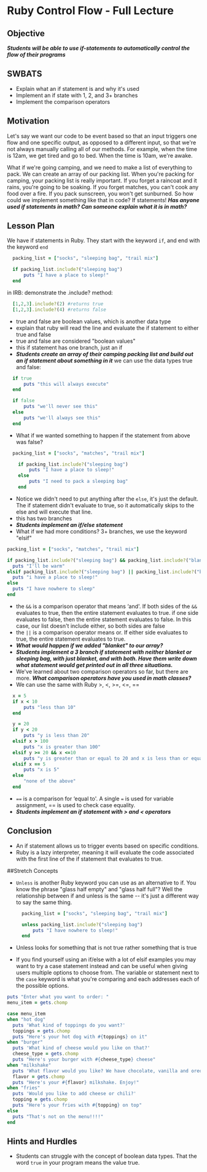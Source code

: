 # Ruby Control Flow - Full Lecture

## Objective
***Students will be able to use if-statements to automatically control the flow of their programs***

## SWBATS

+ Explain what an if statement is and why it's used
+ Implement an if state with 1, 2, and 3+ branches
+ Implement the comparison operators


## Motivation
Let's say we want our code to be event based so that an input triggers one flow and one specific output, as opposed to a different input, so that we're not always manually calling all of our methods. For example, when the time is 12am, we get tired and go to bed. When the time is 10am, we're awake.

What if we're going camping, and we need to make a list of everything to pack. We can create an array of our packing list. When you're packing for camping, your packing list is really important. If you forget a raincoat and it rains, you're going to be soaking. If you forget matches, you can't cook any food over a fire. If you pack sunscreen, you won't get sunburned. So how could we implement something like that in code? If statements! ***Has anyone used if statements in math? Can someone explain what it is in math?***

## Lesson Plan 
We have if statements in Ruby. They start with the keyword `if`, and end with the keyword  `end`
  ```ruby
    packing_list = ["socks", "sleeping bag", "trail mix"]

  	if packing_list.include?("sleeping bag")
  	    puts "I have a place to sleep!"
  	end

  ```

in IRB: demonstrate the .include? method:

```ruby
  [1,2,3].include?(2) #returns true
  [1,2,3].include?(4) #returns false
```

+ true and false are boolean values, which is another data type
+ explain that ruby will read the line and evaluate the if statement to either true and false
+ true and false are considered "boolean values"
+ this if statement has one branch, just an if
+ ***Students create an array of their camping packing list and build out an if statement about something in it***
we can use the data types true and false:

```ruby
  if true
      puts "this will always execute"
  end

  if false
      puts "we'll never see this"
  else
      puts "we'll always see this"
  end
```

+ What if we wanted something to happen if the statement from above was false? 
```ruby
  packing_list = ["socks", "matches", "trail mix"]

	if packing_list.include?("sleeping bag")
	    puts "I have a place to sleep!"
	else 
	    puts "I need to pack a sleeping bag"
	end

```
+ Notice we didn't need to put anything after the `else`, it's just the default. The if statement didn't evaluate to true, so it automatically skips to the else and will execute that line. 
+ this has two branches
+ ***Students implement an if/else statement***
+ What if we had more conditions? 3+ branches, we use the keyword "elsif"
```ruby
packing_list = ["socks", "matches", "trail mix"]

if packing_list.include?("sleeping bag") && packing_list.include?("blanket")
  puts "I'll be warm"
elsif packing_list.include?("sleeping bag") || packing_list.include?("blanket")
  puts "i have a place to sleep!"                         
else
  puts "I have nowhere to sleep"
end
```
+ the `&&` is a comparison operator that means ‘and'. If both sides of the `&&` evaluates to true, then the entire statement evaluates to true. if one side evaluates to false, then the entire statement evaluates to false.  In this case, our list doesn't include either, so both sides are false
+ the `||` is a comparison operator means or. If either side evaluates to true, the entire statement evaluates to true.
+ ***What would happen if we added "blanket" to our array?***
+ ***Students implement a 3 branch if statement with neither blanket or sleeping bag, with just blanket, and with both. Have them write down what statement would get printed out in all three situations.***
+ We've learned about two comparison operators so far, but there are more. ***What comparison operators have you used in math classes?***
+ We can use the same with Ruby >, <, >=, <=, ==

```ruby
  x = 5
  if x < 10
      puts "less than 10"
  end

  y = 20
  if y < 20
      puts "y is less than 20"
  elsif x > 100
      puts "x is greater than 100"
  elsif y >= 20 && x <=10 
      puts "y is greater than or equal to 20 and x is less than or equal to 10"
  elsif x == 5
      puts "x is 5"
  else
      "none of the above"
  end
```

+ `==` is a comparison for ‘equal to'. A single  `=` is used for variable assignment, == is used to check case equality.
+ ***Students implement an if statement with > and < operators***


## Conclusion 
+ An if statement allows us to trigger events based on specific conditions.
+ Ruby is a lazy interpreter, meaning it will evaluate the code associated with the first line of the if statement that evaluates to true.

##Stretch Concepts

+ `Unless` is another Ruby keyword you can use as an alternative to if. You know the phrase "glass half empty" and "glass half full"? Well the relationship between if and unless is the same -- it's just a different way to say the same thing.

  ```ruby
    packing_list = ["socks", "sleeping bag", "trail mix"]

    unless packing_list.include?("sleeping bag")
        puts "I have nowhere to sleep!"
    end
  ```
+ Unless looks for something that is not true rather something that is true
+ If you find yourself using an if/else with a lot of elsif examples you may want to try a case statement instead and can be useful when giving users multiple options to choose from. The variable or statement next to the `case` keyword is what you're comparing and each addresses each of the possible options. 

```ruby
puts "Enter what you want to order: "
menu_item = gets.chomp

case menu_item
when "hot dog"
  puts 'What kind of toppings do you want?'
  toppings = gets.chomp
  puts "Here's your hot dog with #{toppings} on it"
when "burger"
  puts 'What kind of cheese would you like on that?'
  cheese_type = gets.chomp
  puts "Here's your burger with #{cheese_type} cheese"
when "milkshake"
  puts 'What flavor would you like? We have chocolate, vanilla and oreo'
  flavor = gets.chomp
  puts "Here's your #{flavor} milkshake. Enjoy!"
when "fries"
  puts 'Would you like to add cheese or chili?'
  topping = gets.chomp
  puts "Here's your fries with #{topping} on top"
else
  puts "That's not on the menu!!!!"
end

```

## Hints and Hurdles
+ Students can struggle with the concept of boolean data types. That the word `true` in your program means the value true.
